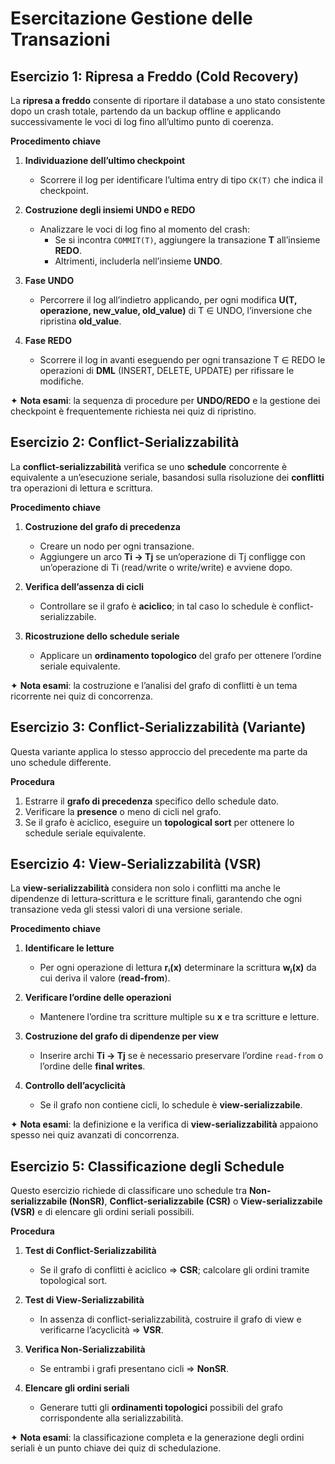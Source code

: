 # Esercitazione Gestione delle Transazioni

## Esercizio 1: Ripresa a Freddo (Cold Recovery)

La **ripresa a freddo** consente di riportare il database a uno stato consistente dopo un crash totale, partendo da un backup offline e applicando successivamente le voci di log fino all’ultimo punto di coerenza.

**Procedimento chiave**

1. **Individuazione dell’ultimo checkpoint**  
   - Scorrere il log per identificare l’ultima entry di tipo `CK(T)` che indica il checkpoint.  

2. **Costruzione degli insiemi UNDO e REDO**  
   - Analizzare le voci di log fino al momento del crash:  
     - Se si incontra `COMMIT(T)`, aggiungere la transazione **T** all’insieme **REDO**.  
     - Altrimenti, includerla nell’insieme **UNDO**.  

3. **Fase UNDO**  
   - Percorrere il log all’indietro applicando, per ogni modifica **U(T, operazione, new_value, old_value)** di T ∈ UNDO, l’inversione che ripristina **old_value**.  

4. **Fase REDO**  
   - Scorrere il log in avanti eseguendo per ogni transazione T ∈ REDO le operazioni di **DML** (INSERT, DELETE, UPDATE) per rifissare le modifiche.  

✦ **Nota esami**: la sequenza di procedure per **UNDO/REDO** e la gestione dei checkpoint è frequentemente richiesta nei quiz di ripristino.

## Esercizio 2: Conflict-Serializzabilità

La **conflict-serializzabilità** verifica se uno **schedule** concorrente è equivalente a un’esecuzione seriale, basandosi sulla risoluzione dei **conflitti** tra operazioni di lettura e scrittura.

**Procedimento chiave**

1. **Costruzione del grafo di precedenza**  
   - Creare un nodo per ogni transazione.  
   - Aggiungere un arco **Ti → Tj** se un’operazione di Tj confligge con un’operazione di Ti (read/write o write/write) e avviene dopo.  

2. **Verifica dell’assenza di cicli**  
   - Controllare se il grafo è **aciclico**; in tal caso lo schedule è conflict-serializzabile.  

3. **Ricostruzione dello schedule seriale**  
   - Applicare un **ordinamento topologico** del grafo per ottenere l’ordine seriale equivalente.  

✦ **Nota esami**: la costruzione e l’analisi del grafo di conflitti è un tema ricorrente nei quiz di concorrenza.

## Esercizio 3: Conflict-Serializzabilità (Variante)

Questa variante applica lo stesso approccio del precedente ma parte da uno schedule differente.

**Procedura**

1. Estrarre il **grafo di precedenza** specifico dello schedule dato.  
2. Verificare la **presence** o meno di cicli nel grafo.  
3. Se il grafo è aciclico, eseguire un **topological sort** per ottenere lo schedule seriale equivalente.  

## Esercizio 4: View-Serializzabilità (VSR)

La **view-serializzabilità** considera non solo i conflitti ma anche le dipendenze di lettura‑scrittura e le scritture finali, garantendo che ogni transazione veda gli stessi valori di una versione seriale.

**Procedimento chiave**

1. **Identificare le letture**  
   - Per ogni operazione di lettura **rᵢ(x)** determinare la scrittura **wⱼ(x)** da cui deriva il valore (**read-from**).  

2. **Verificare l’ordine delle operazioni**  
   - Mantenere l’ordine tra scritture multiple su **x** e tra scritture e letture.  

3. **Costruzione del grafo di dipendenze per view**  
   - Inserire archi **Ti → Tj** se è necessario preservare l’ordine `read-from` o l’ordine delle **final writes**.  

4. **Controllo dell’acyclicità**  
   - Se il grafo non contiene cicli, lo schedule è **view-serializzabile**.  

✦ **Nota esami**: la definizione e la verifica di **view-serializzabilità** appaiono spesso nei quiz avanzati di concorrenza.

## Esercizio 5: Classificazione degli Schedule

Questo esercizio richiede di classificare uno schedule tra **Non-serializzabile (NonSR)**, **Conflict-serializzabile (CSR)** o **View-serializzabile (VSR)** e di elencare gli ordini seriali possibili.

**Procedura**

1. **Test di Conflict-Serializzabilità**  
   - Se il grafo di conflitti è aciclico ⇒ **CSR**; calcolare gli ordini tramite topological sort.  

2. **Test di View-Serializzabilità**  
   - In assenza di conflict-serializzabilità, costruire il grafo di view e verificarne l’acyclicità ⇒ **VSR**.  

3. **Verifica Non-Serializzabilità**  
   - Se entrambi i grafi presentano cicli ⇒ **NonSR**.  

4. **Elencare gli ordini seriali**  
   - Generare tutti gli **ordinamenti topologici** possibili del grafo corrispondente alla serializzabilità.  

✦ **Nota esami**: la classificazione completa e la generazione degli ordini seriali è un punto chiave dei quiz di schedulazione.  
